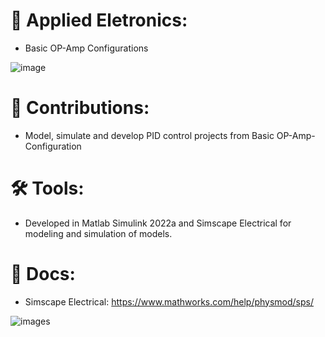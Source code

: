 # 📜 Applied Eletronics:
  * Basic OP-Amp Configurations

![image](https://user-images.githubusercontent.com/67346814/171630587-57af548f-cf95-4c7f-a6af-65c49cd09f85.png)

# 🚀 Contributions:
 * Model, simulate and develop PID control projects from Basic OP-Amp-Configuration

# 🛠 Tools:
 * Developed in Matlab Simulink 2022a and Simscape Electrical for modeling and simulation of models.

# 📖 Docs:
 * Simscape Electrical: https://www.mathworks.com/help/physmod/sps/
  
![images](https://user-images.githubusercontent.com/67346814/171632193-3df15ca3-f865-4765-924a-463dfeb6264c.png)
